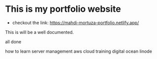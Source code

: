# This is my portfolio website

- checkout the link: https://mahdi-mortuza-portfolio.netlify.app/

This is will be a well documented.

all done

how to learn server management
aws cloud training
digital ocean
linode
